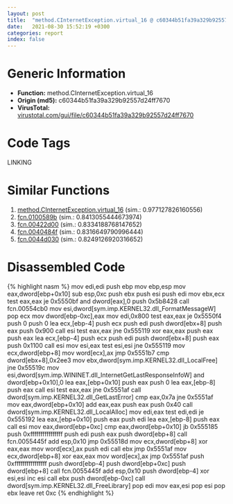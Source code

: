 ```yaml
---
layout: post
title:  "method.CInternetException.virtual_16 @ c60344b51fa39a329b92557d24ff7670"
date:   2021-08-30 15:52:19 +0300
categories: report
index: false
---
```


# Generic Information
- **Function:** method.CInternetException.virtual\_16
- **Origin (md5):** c60344b51fa39a329b92557d24ff7670
- **VirusTotal:** [virustotal.com/gui/file/c60344b51fa39a329b92557d24ff7670][virustotal_ref]

# Code Tags
<span class="tag" id="LINKING">LINKING</span>


# Similar Functions

1. [method.CInternetException.virtual\_16][similar_1_ref] (sim.: 0.977127826160556)
2. [fcn.0100589b][similar_2_ref] (sim.: 0.8413055444673974)
3. [fcn.00422d00][similar_3_ref] (sim.: 0.8334188768147652)
4. [fcn.0040484f][similar_4_ref] (sim.: 0.8316649790996444)
5. [fcn.0044d030][similar_5_ref] (sim.: 0.8249126920316652)


# Disassembled Code

{% highlight nasm %}
mov edi,edi
push ebp
mov ebp,esp
mov eax,dword[ebp+0x10]
sub esp,0xc
push ebx
push esi
push edi
mov ebx,ecx
test eax,eax
je 0x5550bf
and dword[eax],0
push 0x5b8428
call fcn.00554cb0
mov esi,dword[sym.imp.KERNEL32.dll_FormatMessageW]
pop ecx
mov dword[ebp-0xc],eax
mov edi,0x800
test eax,eax
je 0x5550f4
push 0
push 0
lea ecx,[ebp-4]
push ecx
push edi
push dword[ebx+8]
push eax
push 0x900
call esi
test eax,eax
jne 0x555119
xor eax,eax
push eax
push eax
lea ecx,[ebp-4]
push ecx
push edi
push dword[ebx+8]
push eax
push 0x1100
call esi
mov esi,eax
test esi,esi
jne 0x555119
mov ecx,dword[ebp+8]
mov word[ecx],ax
jmp 0x5551b7
cmp dword[ebx+8],0x2ee3
mov ebx,dword[sym.imp.KERNEL32.dll_LocalFree]
jne 0x55519c
mov esi,dword[sym.imp.WININET.dll_InternetGetLastResponseInfoW]
and dword[ebp+0x10],0
lea eax,[ebp+0x10]
push eax
push 0
lea eax,[ebp-8]
push eax
call esi
test eax,eax
jne 0x5551af
call dword[sym.imp.KERNEL32.dll_GetLastError]
cmp eax,0x7a
jne 0x5551af
mov eax,dword[ebp+0x10]
add eax,eax
push eax
push 0x40
call dword[sym.imp.KERNEL32.dll_LocalAlloc]
mov edi,eax
test edi,edi
je 0x555192
lea eax,[ebp+0x10]
push eax
push edi
lea eax,[ebp-8]
push eax
call esi
mov eax,dword[ebp+0xc]
cmp eax,dword[ebp+0x10]
jb 0x555185
push 0xffffffffffffffff
push edi
push eax
push dword[ebp+8]
call fcn.0055445f
add esp,0x10
jmp 0x55518d
mov ecx,dword[ebp+8]
xor eax,eax
mov word[ecx],ax
push edi
call ebx
jmp 0x5551af
mov ecx,dword[ebp+8]
xor eax,eax
mov word[ecx],ax
jmp 0x5551af
push 0xffffffffffffffff
push dword[ebp-4]
push dword[ebp+0xc]
push dword[ebp+8]
call fcn.0055445f
add esp,0x10
push dword[ebp-4]
xor esi,esi
inc esi
call ebx
push dword[ebp-0xc]
call dword[sym.imp.KERNEL32.dll_FreeLibrary]
pop edi
mov eax,esi
pop esi
pop ebx
leave
ret 0xc
{% endhighlight %}


[similar_1_ref]: /report/method.CInternetException.virtual_16@a1c6b07868a0eea8f4ee5a872aa71909
[similar_2_ref]: /report/fcn.0100589b@7be42d186738ec1816397d616de2cb9d
[similar_3_ref]: /report/fcn.00422d00@44e1ffcf4e71f4505c09d520fd75f1e4
[similar_4_ref]: /report/fcn.0040484f@1123b7aa5760238fe93045e585b8234c
[similar_5_ref]: /report/fcn.0044d030@b4c49e1bc49ca1bb2d68fc93ad15eb0b
[virustotal_ref]: https://www.virustotal.com/gui/file/c60344b51fa39a329b92557d24ff7670